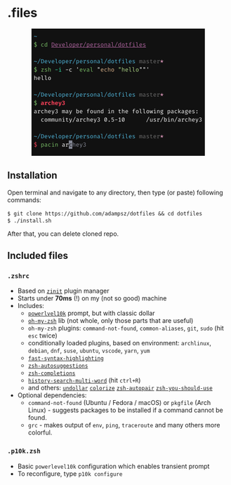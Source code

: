 # .files

<p align="center">
  <img alt="screenshot" src="./images/screenshot.png">
</p>

## Installation

Open terminal and navigate to any directory, then type (or paste) following commands:

```shell
$ git clone https://github.com/adampsz/dotfiles && cd dotfiles
$ ./install.sh
```

After that, you can delete cloned repo.

## Included files

### `.zshrc`

- Based on [`zinit`](https://github.com/zdharma/zinit) plugin manager
- Starts under **70ms** (!) on my (not so good) machine
- Includes:
  - [`powerlvel10k`](https://github.com/romkatv/powerlevel10k) prompt, but with classic dollar
  - [`oh-my-zsh`](https://github.com/ohmyzsh/ohmyzsh/) lib (not whole, only those parts that are useful)
  - `oh-my-zsh` plugins:
    `command-not-found`,
    `common-aliases`,
    `git`,
    `sudo` (hit `esc` twice)
  - conditionally loaded plugins, based on environment:
    `archlinux`,
    `debian`,
    `dnf`,
    `suse`,
    `ubuntu`,
    `vscode`,
    `yarn`,
    `yum`
  - [`fast-syntax-highlighting`](https://github.com/zdharma/fast-syntax-highlighting)
  - [`zsh-autosuggestions`](https://github.com/zsh-users/zsh-autosuggestions)
  - [`zsh-completions`](https://github.com/zsh-users/zsh-completions)
  - [`history-search-multi-word`](https://github.com/zdharma/history-search-multi-word) (hit `ctrl+R`)
  - and others:
    [`undollar`](https://github.com/zpm-zsh/undollar)
    [`colorize`](https://github.com/zpm-zsh/colorize)
    [`zsh-autopair`](https://github.com/hlissner/zsh-autopair)
    [`zsh-you-should-use`](https://github.com/MichaelAquilina/zsh-you-should-use)
- Optional dependencies:
  - `command-not-found` (Ubuntu / Fedora / macOS) or `pkgfile` (Arch Linux) - suggests packages to be installed if a command cannot be found.
  - `grc` - makes output of `env`, `ping`, `traceroute` and many others more colorful.

### `.p10k.zsh`

- Basic `powerlevel10k` configuration which enables transient prompt
- To reconfigure, type `p10k configure`
